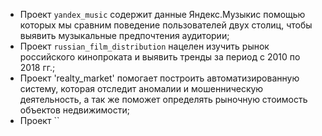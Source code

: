 * Проект `yandex_music` содержит данные Яндекс.Музыкис помощью которых мы сравним поведение пользователей двух столиц, чтобы выявить музыкальные предпочтения аудитории;
* Проект `russian_film_distribution` нацелен изучить рынок российского кинопроката и выявить тренды за период с 2010 по 2018 гг.;
* Проект 'realty_market' помогает построить автоматизированную систему, которая отследит аномалии и мошенническую деятельность, а так же поможет определять рыночную стоимость объектов недвижимости;
* Проект ``
